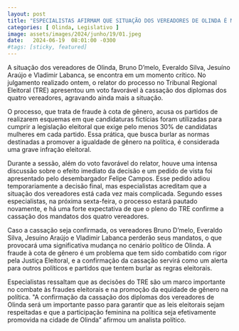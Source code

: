 ```yaml
---
layout: post
title: "ESPECIALISTAS AFIRMAM QUE SITUAÇÃO DOS VEREADORES DE OLINDA É MUITO DIFÍCIL"
categories: [ Olinda, Legislativo ]
image: assets/images/2024/junho/19/01.jpeg
date:   2024-06-19  08:01:00 -0300
#tags: [sticky, featured]
---
```

A situação dos vereadores de Olinda, Bruno D’melo, Everaldo Silva, Jesuíno Araújo e Vladimir Labanca, se encontra em um momento crítico. No julgamento realizado ontem, o relator do processo no Tribunal Regional Eleitoral (TRE) apresentou um voto favorável à cassação dos diplomas dos quatro vereadores, agravando ainda mais a situação. 

O processo, que trata de fraude à cota de gênero, acusa os partidos de realizarem esquemas em que candidaturas fictícias foram utilizadas para cumprir a legislação eleitoral que exige pelo menos 30% de candidatas mulheres em cada partido. Essa prática, que busca burlar as normas destinadas a promover a igualdade de gênero na política, é considerada uma grave infração eleitoral.

Durante a sessão, além do voto favorável do relator, houve uma intensa discussão sobre o efeito imediato da decisão e um pedido de vista foi apresentado pelo desembargador Felipe Campos. Esse pedido adiou temporariamente a decisão final, mas especialistas acreditam que a situação dos vereadores está cada vez mais complicada. Segundo esses especialistas, na próxima sexta-feira, o processo estará pautado novamente, e há uma forte expectativa de que o pleno do TRE confirme a cassação dos mandatos dos quatro vereadores.

Caso a cassação seja confirmada, os vereadores Bruno D’melo, Everaldo Silva, Jesuíno Araújo e Vladimir Labanca perderão seus mandatos, o que provocará uma significativa mudança no cenário político de Olinda. A fraude à cota de gênero é um problema que tem sido combatido com rigor pela Justiça Eleitoral, e a confirmação da cassação servirá como um alerta para outros políticos e partidos que tentem burlar as regras eleitorais.

Especialistas ressaltam que as decisões do TRE são um marco importante no combate às fraudes eleitorais e na promoção da equidade de gênero na política. "A confirmação da cassação dos diplomas dos vereadores de Olinda será um importante passo para garantir que as leis eleitorais sejam respeitadas e que a participação feminina na política seja efetivamente promovida na cidade de Olinda” afirmou um analista político.
